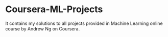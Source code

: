 # Coursera-ML-Projects
It contains my solutions to all projects provided in Machine Learning online course by Andrew Ng on Coursera.
